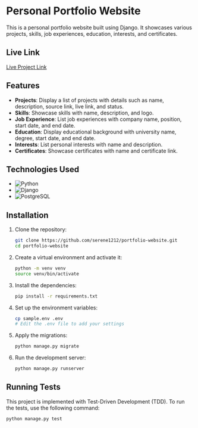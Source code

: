 # Personal Portfolio Website

This is a personal portfolio website built using Django. It showcases various projects, skills, job experiences, education, interests, and certificates.

## Live Link
[Live Project Link](#) <!-- Replace with the actual live link -->

## Features
- **Projects**: Display a list of projects with details such as name, description, source link, live link, and status.
- **Skills**: Showcase skills with name, description, and logo.
- **Job Experience**: List job experiences with company name, position, start date, and end date.
- **Education**: Display educational background with university name, degree, start date, and end date.
- **Interests**: List personal interests with name and description.
- **Certificates**: Showcase certificates with name and certificate link.

## Technologies Used
- ![Python](https://img.shields.io/badge/Python-3776AB?style=for-the-badge&logo=python&logoColor=white)
- ![Django](https://img.shields.io/badge/Django-092E20?style=for-the-badge&logo=django&logoColor=white)
- ![PostgreSQL](https://img.shields.io/badge/PostgreSQL-336791?style=for-the-badge&logo=postgresql&logoColor=white)

## Installation
1. Clone the repository:
    ```bash
    git clone https://github.com/serene1212/portfolio-website.git
    cd portfolio-website
    ```

2. Create a virtual environment and activate it:
    ```bash
    python -m venv venv
    source venv/bin/activate
    ```

3. Install the dependencies:
    ```bash
    pip install -r requirements.txt
    ```

4. Set up the environment variables:
    ```bash
    cp sample.env .env
    # Edit the .env file to add your settings
    ```

5. Apply the migrations:
    ```bash
    python manage.py migrate
    ```

6. Run the development server:
    ```bash
    python manage.py runserver
    ```

## Running Tests
This project is implemented with Test-Driven Development (TDD). To run the tests, use the following command:
```bash
python manage.py test
